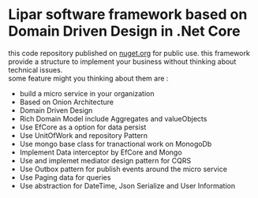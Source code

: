 # Lipar software framework based on Domain Driven Design in .Net Core
this code repository published on <a href="https://www.nuget.org/profiles/Vahid031" target="_blank">nuget.org</a> for public use.
this framework provide a structure to implement your business without thinking about technical issues. 
<br/>
some feature might you thinking about them are :

<ul>
<li>build a micro service in your organization</li>
<li>Based on Onion Architecture</li>
<li>Domain Driven Design</li>
<li>Rich Domain Model include Aggregates and valueObjects</li>
<li>Use EfCore as a option for data persist</li>
<li>Use UnitOfWork and repository Pattern</li>
<li>Use mongo base class for tranactional work on MonogoDb</li>
<li>Implement Data interceptor by EfCore and Mongo</li>
<li>Use and implemet mediator design pattern for CQRS</li>
<li>Use Outbox pattern for publish events around the micro service</li>
<li>Use Paging data for queries</li>
<li>Use abstraction for DateTime, Json Serialize and User Information</li>
</ul>
